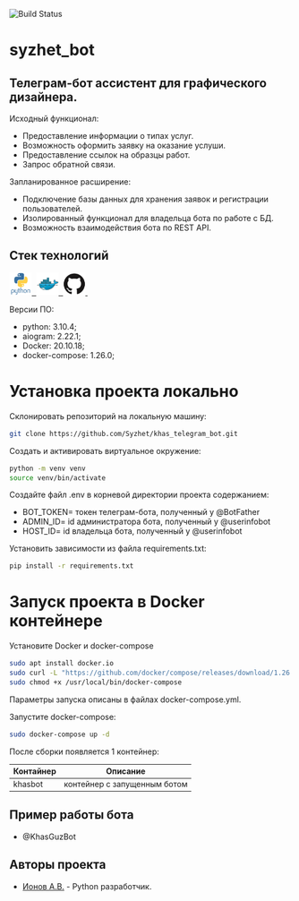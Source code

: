 ![Build Status](https://github.com/Syzhet/khas_telegram_bot/actions/workflows/khasbot.yml/badge.svg)


# syzhet_bot

## Телеграм-бот ассистент для графического дизайнера.

Исходный функционал:
- Предоставление информации о типах услуг.
- Возможность оформить заявку на оказание услуши.
- Предоставление ссылок на образцы работ.
- Запрос обратной связи.

Запланированное расширение:
- Подключение базы данных для хранения заявок и регистрации пользователей.
- Изолированный функционал для владельца бота по работе с БД.
- Возможность взаимодействия бота по REST API.


## Стек технологий 

<div>
  <a href="https://www.python.org/">
    <img src="https://github.com/devicons/devicon/blob/master/icons/python/python-original-wordmark.svg" title="Python" alt="Python" width="40" height="40"/>&nbsp;
  </a>
  <a href ="https://www.docker.com/">
    <img src="https://github.com/devicons/devicon/blob/master/icons/docker/docker-original.svg" title="Docker" alt="Docker" width="40" height="40"/>&nbsp;
  </a>
  <a href="https://github.com/">
    <img src="https://github.com/devicons/devicon/blob/master/icons/github/github-original.svg" title="GitHub" alt="GitHub" width="40" height="40"/>&nbsp;
  </a>
</div>

Версии ПО:

- python: 3.10.4;
- aiogram: 2.22.1;
- Docker: 20.10.18;
- docker-compose: 1.26.0;


# Установка проекта локально
Склонировать репозиторий на локальную машину:
```sh
git clone https://github.com/Syzhet/khas_telegram_bot.git
```
Cоздать и активировать виртуальное окружение:
```sh
python -m venv venv
source venv/bin/activate
```
Cоздайте файл .env в корневой директории проекта содержанием:
- BOT_TOKEN= токен телеграм-бота, полученный у @BotFather
- ADMIN_ID= id администратора бота, полученный у @userinfobot
- HOST_ID= id владельца бота, полученный у @userinfobot

Установить зависимости из файла requirements.txt:
```sh
pip install -r requirements.txt
```


# Запуск проекта в Docker контейнере
Установите Docker и docker-compose
```sh
sudo apt install docker.io 
sudo curl -L "https://github.com/docker/compose/releases/download/1.26.0/docker-compose-$(uname -s)-$(uname -m)" -o /usr/local/bin/docker-compose
sudo chmod +x /usr/local/bin/docker-compose
```
Параметры запуска описаны в файлах docker-compose.yml.

Запустите docker-compose:
```sh
sudo docker-compose up -d
```

После сборки появляется 1 контейнер:

| Контайнер | Описание |
| ------ | ------ |
| khasbot | контейнер с запущенным ботом |


## Пример работы бота
- @KhasGuzBot

## Авторы проекта

- [Ионов А.В.](https://github.com/Syzhet) - Python разработчик.
